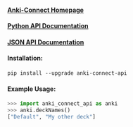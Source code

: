 #### [Anki-Connect Homepage](https://git.foosoft.net/alex/anki-connect)

#### [Python API Documentation](https://github.com/bbitmonster/anki-connect-api/blob/master/docs/anki_connect.python.md)

#### [JSON API Documentation](https://github.com/bbitmonster/anki-connect-api/blob/master/docs/anki_connect.json.md)


#### Installation:
```
pip install --upgrade anki-connect-api
```

#### Example Usage:
```python
>>> import anki_connect_api as anki
>>> anki.deckNames()
["Default", "My other deck"]
```
